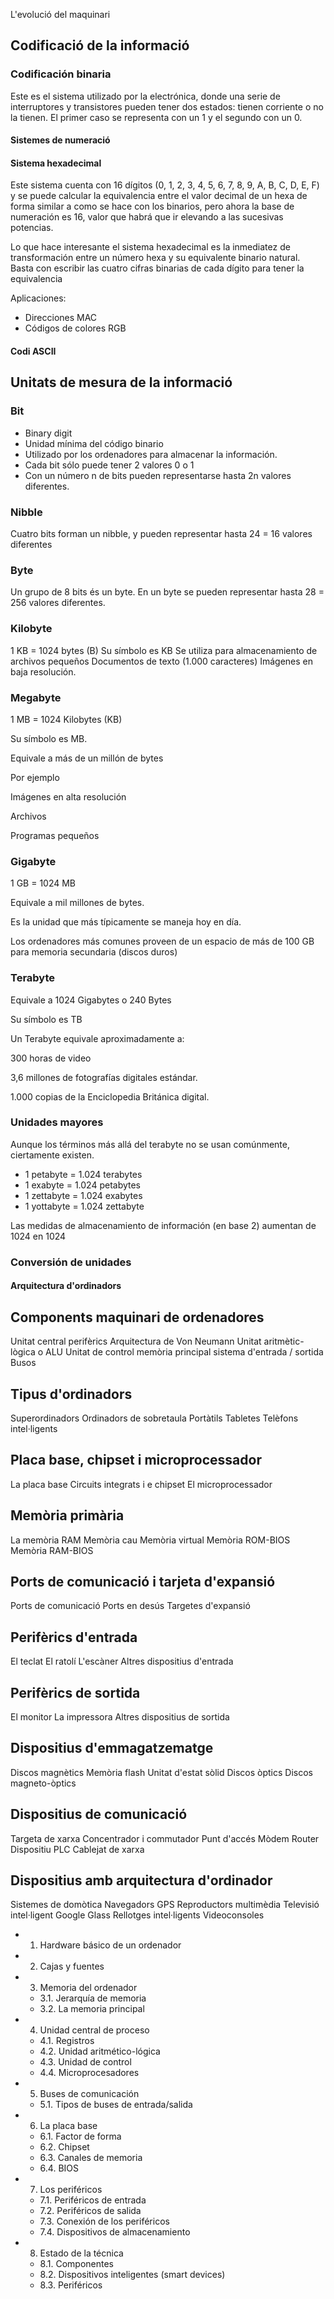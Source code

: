 L&#39;evolució del maquinari

## Codificació de la informació

### Codificación binaria

Este es el sistema utilizado por la electrónica, donde una serie de interruptores y transistores pueden tener dos estados: 
tienen corriente o no la tienen. El primer caso se representa con un 1 y el segundo con un 0. 

#### Sistemes de numeració

#### Sistema hexadecimal

Este sistema cuenta con 16 dígitos (0, 1, 2, 3, 4, 5, 6, 7, 8, 9, A, B, C, D, E, F) y se puede calcular la equivalencia entre el valor decimal de un hexa de forma similar a como se hace con los binarios, pero ahora la base de numeración es 16, valor que habrá que ir elevando a las sucesivas potencias.

Lo que hace interesante el sistema hexadecimal es la inmediatez de transformación entre un número hexa y su equivalente binario natural. Basta con escribir las cuatro cifras binarias de cada dígito para tener la equivalencia

Aplicaciones:

- Direcciones MAC
- Códigos de colores RGB

#### Codi ASCII

## Unitats de mesura de la informació

### Bit

- Binary digit
- Unidad mínima del código binario
- Utilizado por los ordenadores para almacenar la información.
- Cada bit sólo puede tener 2 valores 0 o 1
- Con un número n de bits pueden representarse hasta 2n valores diferentes.

### Nibble

Cuatro bits forman un nibble, y pueden representar hasta 24 = 16 valores diferentes

### Byte

Un grupo de 8 bits és un byte. En un byte se pueden representar hasta 28 = 256 valores
diferentes.

### Kilobyte

1 KB = 1024 bytes (B)
Su símbolo es KB
Se utiliza para almacenamiento de archivos pequeños
Documentos de texto (1.000 caracteres)
Imágenes en baja resolución.

### Megabyte

1 MB = 1024 Kilobytes (KB)

Su símbolo es MB.

Equivale a más de un millón de bytes

Por ejemplo

Imágenes en alta resolución

Archivos

Programas pequeños

### Gigabyte

1 GB = 1024 MB

Equivale a mil millones de bytes.

Es la unidad que más típicamente se
maneja hoy en día.

Los ordenadores más comunes proveen
de un espacio de más de 100 GB para
memoria secundaria (discos duros)

### Terabyte

Equivale a 1024 Gigabytes o 240 Bytes

Su símbolo es TB

Un Terabyte equivale aproximadamente a:

300 horas de video

3,6 millones de fotografías digitales estándar.

1.000 copias de la Enciclopedia Británica
digital.

### Unidades mayores

Aunque los términos más allá del terabyte no se usan
comúnmente, ciertamente existen.

- 1 petabyte = 1.024 terabytes
- 1 exabyte = 1.024 petabytes
- 1 zettabyte = 1.024 exabytes
- 1 yottabyte = 1.024 zettabyte

Las medidas de almacenamiento de información (en base 2) aumentan de 1024 en 1024

### Conversión de unidades



#### Arquitectura d&#39;ordinadors

## Components maquinari de ordenadores

Unitat central
perifèrics
Arquitectura de Von Neumann
Unitat aritmètic-lògica o ALU
Unitat de control
memòria principal
sistema d&#39;entrada / sortida
Busos

## Tipus d'ordinadors

Superordinadors
Ordinadors de sobretaula
Portàtils
Tabletes
Telèfons intel·ligents

## Placa base, chipset i microprocessador

La placa base
Circuits integrats i e chipset
El microprocessador

## Memòria primària

La memòria RAM
Memòria cau
Memòria virtual
Memòria ROM-BIOS
Memòria RAM-BIOS

## Ports de comunicació i tarjeta d&#39;expansió

Ports de comunicació
Ports en desús
Targetes d&#39;expansió

## Perifèrics d'entrada

El teclat
El ratolí
L'escàner
Altres dispositius d'entrada

## Perifèrics de sortida

El monitor
La impressora
Altres dispositius de sortida

## Dispositius d'emmagatzematge

Discos magnètics
Memòria flash
Unitat d&#39;estat sòlid
Discos òptics
Discos magneto-òptics
## Dispositius de comunicació
Targeta de xarxa
Concentrador i commutador
Punt d&#39;accés
Mòdem
Router
Dispositiu PLC
Cablejat de xarxa
## Dispositius amb arquitectura d'ordinador
Sistemes de domòtica
Navegadors GPS
Reproductors multimèdia
Televisió intel·ligent
Google Glass
Rellotges intel·ligents
Videoconsoles






- 1. Hardware básico de un ordenador
- 2. Cajas y fuentes 
- 3. Memoria del ordenador
  - 3.1. Jerarquía de memoria
  - 3.2. La memoria principal
- 4. Unidad central de proceso
  - 4.1. Registros
  - 4.2. Unidad aritmético-lógica
  - 4.3. Unidad de control
  - 4.4. Microprocesadores
- 5. Buses de comunicación
  - 5.1. Tipos de buses de entrada/salida 
- 6. La placa base 
  - 6.1. Factor de forma
  - 6.2. Chipset
  - 6.3. Canales de memoria
  - 6.4. BIOS
- 7. Los periféricos
  - 7.1. Periféricos de entrada
  - 7.2. Periféricos de salida
  - 7.3. Conexión de los periféricos
  - 7.4. Dispositivos de almacenamiento
- 8. Estado de la técnica 
  - 8.1. Componentes
  - 8.2. Dispositivos inteligentes (smart devices)
  - 8.3. Periféricos
